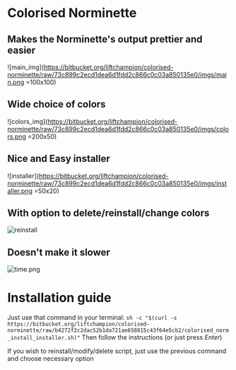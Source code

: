 # **Colorised Norminette**

## Makes the **Norminette**'s output **prettier** and **easier**
![main_img](https://bitbucket.org/liftchampion/colorised-norminette/raw/73c899c2ecd1dea6d1fdd2c866c0c03a850135e0/imgs/main.png =100x100)

## **Wide** choice of colors
![colors_img](https://bitbucket.org/liftchampion/colorised-norminette/raw/73c899c2ecd1dea6d1fdd2c866c0c03a850135e0/imgs/colors.png =200x50)

## **Nice** and **Easy** installer
![installer](https://bitbucket.org/liftchampion/colorised-norminette/raw/73c899c2ecd1dea6d1fdd2c866c0c03a850135e0/imgs/installer.png =50x20)

## With option to delete/reinstall/change colors
![reinstall](https://bitbucket.org/liftchampion/colorised-norminette/raw/73c899c2ecd1dea6d1fdd2c866c0c03a850135e0/imgs/reinstall.png)

## Doesn't make it slower
![time.png](https://bitbucket.org/liftchampion/colorised-norminette/raw/73c899c2ecd1dea6d1fdd2c866c0c03a850135e0/imgs/time.png)

# **Installation guide**
Just use that command in your terminal:
`sh -c "$(curl -s https://bitbucket.org/liftchampion/colorised-norminette/raw/b4272f2c2dac52b1da721ae658815c43f64e5cb2/colorised_norm_install_installer.sh)"`
Then follow the instructions (or just press *Enter*)

If you wish to reinstall/modify/delete script, just use the previous command and choose necessary option